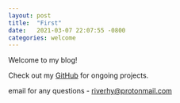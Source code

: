 ```yaml
---
layout: post
title:  "First"
date:   2021-03-07 22:07:55 -0800
categories: welcome
---
```


Welcome to my blog!


Check out my [GitHub][git-hub] for ongoing projects. 

email for any questions - riverhy@protonmail.com

[git-hub]: https://github.com/thedonquixote

